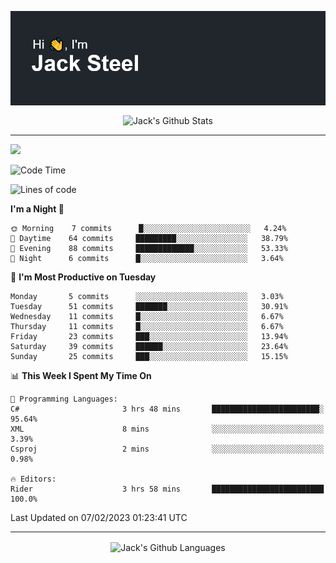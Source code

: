 <p align="center">
  <img align="center" src="https://github.com/JackSteel97/JackSteel97/blob/main/header.png?raw=true" alt="Hi, I'm Jack Steel" /> 
 </p>
<p align="center">
 <img align="center" src="https://github-readme-stats.vercel.app/api?username=jacksteel97&show_icons=true&count_private=true&theme=dracula" alt="Jack's Github Stats" /> 
</p>

<hr/>

![](https://komarev.com/ghpvc/?username=jacksteel97&color=blue)
<!--START_SECTION:waka-->
![Code Time](http://img.shields.io/badge/Code%20Time-517%20hrs%2021%20mins-blue)

![Lines of code](https://img.shields.io/badge/From%20Hello%20World%20I%27ve%20Written-861%20Thousand%20lines%20of%20code-blue)

**I'm a Night 🦉** 

```text
🌞 Morning    7 commits      █░░░░░░░░░░░░░░░░░░░░░░░░   4.24% 
🌆 Daytime    64 commits     █████████░░░░░░░░░░░░░░░░   38.79% 
🌃 Evening    88 commits     █████████████░░░░░░░░░░░░   53.33% 
🌙 Night      6 commits      █░░░░░░░░░░░░░░░░░░░░░░░░   3.64%

```
📅 **I'm Most Productive on Tuesday** 

```text
Monday       5 commits      ░░░░░░░░░░░░░░░░░░░░░░░░░   3.03% 
Tuesday      51 commits     ███████░░░░░░░░░░░░░░░░░░   30.91% 
Wednesday    11 commits     █░░░░░░░░░░░░░░░░░░░░░░░░   6.67% 
Thursday     11 commits     █░░░░░░░░░░░░░░░░░░░░░░░░   6.67% 
Friday       23 commits     ███░░░░░░░░░░░░░░░░░░░░░░   13.94% 
Saturday     39 commits     ██████░░░░░░░░░░░░░░░░░░░   23.64% 
Sunday       25 commits     ███░░░░░░░░░░░░░░░░░░░░░░   15.15%

```


📊 **This Week I Spent My Time On** 

```text
💬 Programming Languages: 
C#                       3 hrs 48 mins       ████████████████████████░   95.64% 
XML                      8 mins              ░░░░░░░░░░░░░░░░░░░░░░░░░   3.39% 
Csproj                   2 mins              ░░░░░░░░░░░░░░░░░░░░░░░░░   0.98%

🔥 Editors: 
Rider                    3 hrs 58 mins       █████████████████████████   100.0%

```


 Last Updated on 07/02/2023 01:23:41 UTC
<!--END_SECTION:waka-->

<hr/>

<p align="center">
    <img align="center" src="http://github-profile-summary-cards.vercel.app/api/cards/repos-per-language?username=jacksteel97&theme=2077" alt="Jack's Github Languages" /> 
</p>
